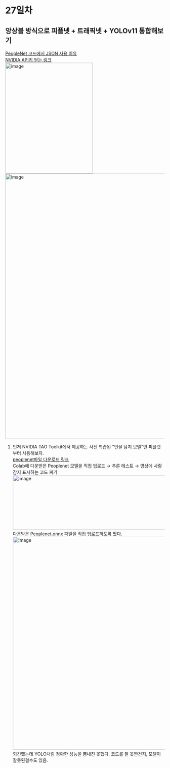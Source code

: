# 27일차

## 앙상블 방식으로 피플넷 + 트래픽넷 + YOLOv11 통합해보기
[PeopleNet 코드에서 JSON 사용 이유](https://docs.google.com/document/d/1SnvIRPLFytKIlkodnae1Oy3yTGx06QKs6U2mvX7UhUw/edit?tab=t.0#heading=h.7bz91vm5rr3n)<br>
[NVIDIA API키 얻는 링크](https://org.ngc.nvidia.com/setup/api-keys)<br>
<img width="276" height="349" alt="image" src="https://github.com/user-attachments/assets/1809e4a5-c531-4bf5-bb4b-b1e66e675885" /><br>
<img width="1388" height="835" alt="image" src="https://github.com/user-attachments/assets/b5642df7-2700-43c1-b6d1-80f7062f5543" /><br>

1. 먼저 NVIDIA TAO Toolkit에서 제공하는 사전 학습된 "인물 탐지 모델"인 피플넷부터 사용해보자.<br>
[peoplenet파일 다운로드 링크](https://catalog.ngc.nvidia.com/orgs/nvidia/teams/tao/models/peoplenet)<br>
Colab에 다운받은 Peoplenet 모델을 직접 업로드 → 추론 테스트 → 영상에 사람 감지 표시하는 코드 짜기<br>
<img width="701" height="171" alt="image" src="https://github.com/user-attachments/assets/ced10690-4e96-4bef-bf65-90fa67de42c8" /><br>
다운받은 Peoplenet.onnx 파일을 직접 업로드하도록 짰다.<br>
<img width="1179" height="670" alt="image" src="https://github.com/user-attachments/assets/4b69cffc-5d89-4430-9a46-793bea520409" /><br>
되긴했는데 YOLO처럼 정확한 성능을 뽐내진 못했다. 코드를 잘 못짠건지, 모델이 잘못된걸수도 있음.
